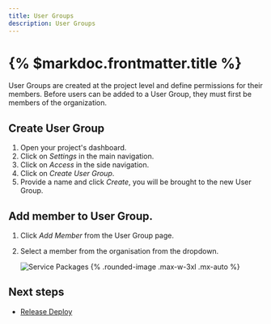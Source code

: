 ```yaml
---
title: User Groups
description: User Groups
---
```


# {% $markdoc.frontmatter.title %}


User Groups are created at the project level and define permissions for their members. 
Before users can be added to a User Group, they must first be members of the organization.


## Create User Group

1. Open your project's dashboard.
2. Click on *Settings* in the main navigation.
3. Click on *Access* in the side navigation. 
4. Click on *Create User Group*.
5. Provide a name and click *Create*, you will be brought to the new User Group.

## Add member to User Group.

1. Click *Add Member* from the User Group page.
2. Select a member from the organisation from the dropdown.
   
   ![Service Packages](/images/access/user-group-members.png) {%  .rounded-image .max-w-3xl .mx-auto %}

## Next steps

- [Release Deploy](/release-deploy)
